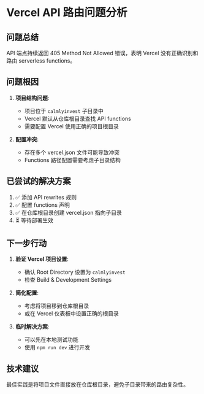 # Vercel API 路由问题分析

## 问题总结
API 端点持续返回 405 Method Not Allowed 错误，表明 Vercel 没有正确识别和路由 serverless functions。

## 问题根因
1. **项目结构问题**: 
   - 项目位于 `calmlyinvest` 子目录中
   - Vercel 默认从仓库根目录查找 API functions
   - 需要配置 Vercel 使用正确的项目根目录

2. **配置冲突**:
   - 存在多个 vercel.json 文件可能导致冲突
   - Functions 路径配置需要考虑子目录结构

## 已尝试的解决方案
1. ✅ 添加 API rewrites 规则
2. ✅ 配置 functions 声明
3. ✅ 在仓库根目录创建 vercel.json 指向子目录
4. ⏳ 等待部署生效

## 下一步行动
1. **验证 Vercel 项目设置**:
   - 确认 Root Directory 设置为 `calmlyinvest`
   - 检查 Build & Development Settings

2. **简化配置**:
   - 考虑将项目移到仓库根目录
   - 或在 Vercel 仪表板中设置正确的根目录

3. **临时解决方案**:
   - 可以先在本地测试功能
   - 使用 `npm run dev` 进行开发

## 技术建议
最佳实践是将项目文件直接放在仓库根目录，避免子目录带来的路由复杂性。
